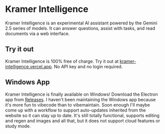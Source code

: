 # Kramer Intelligence

Kramer Intelligence is an experimental AI assistant powered by the Gemini 2.5 series of models. It can answer questions, assist with tasks, and read documents via a web interface.

## Try it out

Kramer Intelligence is 100% free of charge. Try it out at [kramer-intelligence.vercel.app](https://kramer-intelligence.vercel.app). No API key and no login required.

## Windows App

Kramer Intelligence is finally available on Windows! Download the Electron app from [Releases](../../releases).
I haven't been maintaining the Windows app because it's more fun to vibecode than to vibemaintain. Soon enough I'll maybe come up with a workflow to support auto-updates inherited from the website so it can stay up to date.
It's still totally functional, supports editing and regen and images and all that, but it does not support cloud features or study mode.
